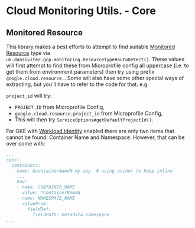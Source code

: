 # Cloud Monitoring Utils. - Core #


## Monitored Resource ##

This library makes a best efforts to attempt to find suitable [Monitored Resource](https://cloud.google.com/monitoring/api/resources) type via `uk.dansiviter.gcp.monitoring.ResourceType#autoDetect()`. These values will first attempt to find these from Microprofile config all uppercase (i.e. to get them from environment parameters) then try using prefix `google.cloud.resource.`. Some will also have some other special ways of extracting, but you'll have to refer to the code for that. e.g.

`project_id` will try:
* `PROJECT_ID` from Microprofile Config,
* `google.cloud.resource.project_id` from Microprofile Config,
* This will then try `ServiceOptions#getDefaultProjectId()`.

For GKE with [Workload Identity](https://cloud.google.com/kubernetes-engine/docs/how-to/workload-identity#gke_mds) enabled there are only two items that cannot be found: Container Name and Namespace. However, that can be over come with:

```yaml
...
spec:
  containers:
  - name: &containerNameN my-app  # using anchor to keep inline
	...
	env:
	- name: CONTAINER_NAME
	  value: *containerNameN
	- name: NAMESPACE_NAME
	  valueFrom:
		fieldRef:
		  fieldPath: metadata.namespace
...
```
